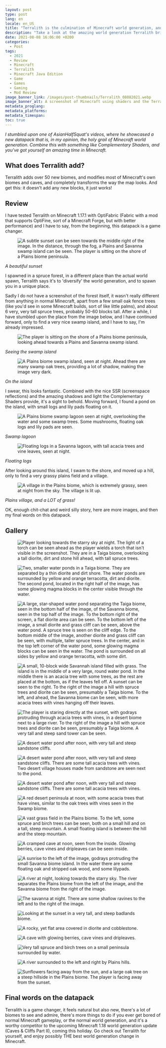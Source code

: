 ```yaml
---
layout: post
type: post
lang: en
locale: en_US
title: "Terralith is the culmination of Minecraft world generation, and it's a datapack!"
description: "Take a look at the amazing world generation Terralith brings to Minecraft - Java Edition!"
date: 2021-08-08 16:06:00 +0200
categories:
  - Post
tags:
  - 2021
  - Review
  - Minecraft
  - Terralith
  - Minecraft Java Edition
  - Game
  - Games
  - Gaming
  - Mod Review
image_banner_link: /images/post-thumbnails/Terralith_08082021.webp
image_banner_alt: A screenshot of Minecraft using shaders and the Terralith terrain generation mod, with the sky being removed in post and replaced with the light to dark blue gradient background behind it.
metadata_proglang:
metadata_platforms:
metadata_timespan:
toc: true
---
```


*I stumbled upon one of AsianHalfSquat's videos, where he showcased a new datapack that is, in my opinion, the holy grail of Minecraft world generation. Combine this with something like Complementary Shaders, and you've got yourself an amazing time in Minecraft.*

## What does Terralith add?
Terralith adds over 50 new biomes, and modifies most of Minecraft's own biomes and caves, and completely transforms the way the map looks. And get this: it doesn't add any new blocks, it just works!

## Review
I have tested Terralith on Minecraft 1.17.1 with OptiFabric (Fabric with a mod that supports OptiFine, sort of a Minecraft Forge, but with better performance) and I have to say, from the beginning, this datapack is a game changer.

<figure class="image-frame">
  <img class="post-image-size" src="{{ site.baseurl }}/images/post-media/terralith/2021-08-08-15-52-45.webp" alt="A subtle sunset can be seen towards the middle right of the image. In the distance, through the fog, a Plains and Savanna swamp island can be seen. The player is sitting on the shore of a Plains biome peninsula." title="A subtle sunset can be seen towards the middle right of the image. In the distance, through the fog, a Plains and Savanna swamp island can be seen. The player is sitting on the shore of a Plains biome peninsula.">
  <div class="image-frame-buttons">
    <a data-nolink class="image-frame-button rem1 bold grotesk" href="{{ site.baseurl }}/images/post-media/terralith/2021-08-08-15-52-45.webp" title="Maximize the image"><i data-lucide="maximize"></i></a>
    <a data-nolink class="image-frame-button rem1 bold grotesk" href="https://raw.githubusercontent.com/alextecplayz/alextecplayz.github.io-media/refs/heads/main/images/terralith-review/2021-08-08-15-52-45.png" title="Full resolution image"><i data-lucide="image-upscale"></i></a>
  </div>
</figure>

*A beautiful sunset*

I spawned in a spruce forest, in a different place than the actual world spawn, Terralith says it's to 'diversify' the world generation, and to spawn you in a unique place.

Sadly I do not have a screenshot of the forest itself, it wasn't really different from anything in normal Minecraft, apart from a few small oak fence trees (like you'd see in some Minecraft builds, sort of like little palms), and about 6 very, very tall spruce trees, probably 50-60 blocks tall. After a while, I have stumbled upon the place from the image below, and I have continued forward, only to find a very nice swamp island, and I have to say, I'm already impressed.

<figure class="image-frame">
  <img class="post-image-size" src="{{ site.baseurl }}/images/post-media/terralith/2021-08-08-15-53-19.webp" alt="The player is sitting on the shore of a Plains biome peninsula, looking ahead towards a Plains and Savanna swamp island." title="The player is sitting on the shore of a Plains biome peninsula, looking ahead towards a Plains and Savanna swamp island.">
  <div class="image-frame-buttons">
    <a data-nolink class="image-frame-button rem1 bold grotesk" href="{{ site.baseurl }}/images/post-media/terralith/2021-08-08-15-53-19.webp" title="Maximize the image"><i data-lucide="maximize"></i></a>
    <a data-nolink class="image-frame-button rem1 bold grotesk" href="https://raw.githubusercontent.com/alextecplayz/alextecplayz.github.io-media/refs/heads/main/images/terralith-review/2021-08-08-15-53-19.png" title="Full resolution image"><i data-lucide="image-upscale"></i></a>
  </div>
</figure>

*Seeing the swamp island*

<figure class="image-frame">
  <img class="post-image-size" src="{{ site.baseurl }}/images/post-media/terralith/2021-08-08-15-54-55.webp" alt="A Plains biome swamp island, seen at night. Ahead there are many swamp oak trees, providing a lot of shadow, making the image very dark." title="A Plains biome swamp island, seen at night. Ahead there are many swamp oak trees, providing a lot of shadow, making the image very dark.">
  <div class="image-frame-buttons">
    <a data-nolink class="image-frame-button rem1 bold grotesk" href="{{ site.baseurl }}/images/post-media/terralith/2021-08-08-15-54-55.webp" title="Maximize the image"><i data-lucide="maximize"></i></a>
    <a data-nolink class="image-frame-button rem1 bold grotesk" href="https://raw.githubusercontent.com/alextecplayz/alextecplayz.github.io-media/refs/heads/main/images/terralith-review/2021-08-08-15-54-55.png" title="Full resolution image"><i data-lucide="image-upscale"></i></a>
  </div>
</figure>

*On the island*

I swear, this looks fantastic. Combined with the nice SSR (screenspace reflections) and the amazing shadows and light the Complementary Shaders provide, it's a sight to behold. Moving forward, I found a pond on the island, with small logs and lily pads floating on it.

<figure class="image-frame">
  <img class="post-image-size" src="{{ site.baseurl }}/images/post-media/terralith/2021-08-08-15-55-11.webp" alt="A Plains biome swamp lagoon seen at night, overlooking the water and some swamp trees. Some mushrooms, floating oak logs and lily pads are seen." title="A Plains biome swamp lagoon seen at night, overlooking the water and some swamp trees. Some mushrooms, floating oak logs and lily pads are seen.">
  <div class="image-frame-buttons">
    <a data-nolink class="image-frame-button rem1 bold grotesk" href="{{ site.baseurl }}/images/post-media/terralith/2021-08-08-15-55-11.webp" title="Maximize the image"><i data-lucide="maximize"></i></a>
    <a data-nolink class="image-frame-button rem1 bold grotesk" href="https://raw.githubusercontent.com/alextecplayz/alextecplayz.github.io-media/refs/heads/main/images/terralith-review/2021-08-08-15-55-11.png" title="Full resolution image"><i data-lucide="image-upscale"></i></a>
  </div>
</figure>

*Swamp lagoon*

<figure class="image-frame">
  <img class="post-image-size" src="{{ site.baseurl }}/images/post-media/terralith/2021-08-08-15-55-32.webp" alt="Floating logs in a Savanna lagoon, with tall acacia trees and vine leaves, seen at night." title="Floating logs in a Savanna lagoon, with tall acacia trees and vine leaves, seen at night.">
  <div class="image-frame-buttons">
    <a data-nolink class="image-frame-button rem1 bold grotesk" href="{{ site.baseurl }}/images/post-media/terralith/2021-08-08-15-55-32.webp" title="Maximize the image"><i data-lucide="maximize"></i></a>
    <a data-nolink class="image-frame-button rem1 bold grotesk" href="https://raw.githubusercontent.com/alextecplayz/alextecplayz.github.io-media/refs/heads/main/images/terralith-review/2021-08-08-15-55-32.png" title="Full resolution image"><i data-lucide="image-upscale"></i></a>
  </div>
</figure>

*Floating logs*

After looking around this island, I swam to the shore, and moved up a hill, only to find a very grassy plains field and a village.

<figure class="image-frame">
  <img class="post-image-size" src="{{ site.baseurl }}/images/post-media/terralith/2021-08-08-15-55-59.webp" alt="A village in the Plains biome, which is extremely grassy, seen at night from the sky. The village is lit up." title="A village in the Plains biome, which is extremely grassy, seen at night from the sky. The village is lit up.">
  <div class="image-frame-buttons">
    <a data-nolink class="image-frame-button rem1 bold grotesk" href="{{ site.baseurl }}/images/post-media/terralith/2021-08-08-15-55-59.webp" title="Maximize the image"><i data-lucide="maximize"></i></a>
    <a data-nolink class="image-frame-button rem1 bold grotesk" href="https://raw.githubusercontent.com/alextecplayz/alextecplayz.github.io-media/refs/heads/main/images/terralith-review/2021-08-08-15-55-59.png" title="Full resolution image"><i data-lucide="image-upscale"></i></a>
  </div>
</figure>

*Plains village, and a LOT of grass!*

OK, enough chit-chat and weird silly story, here are more images, and then my final words on this datapack.

## Gallery

<figure class="image-frame">
  <img class="post-image-size" src="{{ site.baseurl }}/images/post-media/terralith/2021-08-08-15-59-20.webp" alt="Player looking towards the starry sky at night. The light of a torch can be seen ahead as the player wields a torch that isn't visible in the screenshot. They are in a Taiga biome, overlooking a tall diorite, dirt and stone hill ahead, with tall spruce trees." title="Player looking towards the starry sky at night. The light of a torch can be seen ahead as the player wields a torch that isn't visible in the screenshot. They are in a Taiga biome, overlooking a tall diorite, dirt and stone hill ahead, with tall spruce trees.">
  <div class="image-frame-buttons">
    <a data-nolink class="image-frame-button rem1 bold grotesk" href="{{ site.baseurl }}/images/post-media/terralith/2021-08-08-15-59-20.webp" title="Maximize the image"><i data-lucide="maximize"></i></a>
    <a data-nolink class="image-frame-button rem1 bold grotesk" href="https://raw.githubusercontent.com/alextecplayz/alextecplayz.github.io-media/refs/heads/main/images/terralith-review/2021-08-08-15-59-20.png" title="Full resolution image"><i data-lucide="image-upscale"></i></a>
  </div>
</figure>

<figure class="image-frame">
  <img class="post-image-size" src="{{ site.baseurl }}/images/post-media/terralith/2021-08-08-16-01-02.webp" alt="Two, smaller water ponds in a Taiga biome. They are separated by a thin diorite and dirt shore. The water ponds are surrounded by yellow and orange terracotta, dirt and diorite. The second pond, located in the right half of the image, has some glowing magma blocks in the center visible through the water." title="Two, smaller water ponds in a Taiga biome. They are separated by a thin diorite and dirt shore. The water ponds are surrounded by yellow and orange terracotta, dirt and diorite. The second pond, located in the right half of the image, has some glowing magma blocks in the center visible through the water.">
  <div class="image-frame-buttons">
    <a data-nolink class="image-frame-button rem1 bold grotesk" href="{{ site.baseurl }}/images/post-media/terralith/2021-08-08-16-01-02.webp" title="Maximize the image"><i data-lucide="maximize"></i></a>
    <a data-nolink class="image-frame-button rem1 bold grotesk" href="https://raw.githubusercontent.com/alextecplayz/alextecplayz.github.io-media/refs/heads/main/images/terralith-review/2021-08-08-16-01-02.png" title="Full resolution image"><i data-lucide="image-upscale"></i></a>
  </div>
</figure>

<figure class="image-frame">
  <img class="post-image-size" src="{{ site.baseurl }}/images/post-media/terralith/2021-08-08-16-01-26.webp" alt="A large, star-shaped water pond separating the Taiga biome, seen in the bottom half of the image, of the Savanna biome, seen in the top half of the image. To the bottom right of the screen, a flat diorite area can be seen. To the bottom left of the image, a small diorite and grass cliff can be seen, above the water pond. A spruce tree is seen on the cliff edge. To the bottom middle of the image, another diorite and grass cliff can be seen, with multiple, taller spruce trees. In the center, and in the top left corner of the water pond, some glowing magma blocks can be seen in the water. The pond is surrounded on all sides by yellow and orange terracotta, with some dirt." title="A large, star-shaped water pond separating the Taiga biome, seen in the bottom half of the image, of the Savanna biome, seen in the top half of the image. To the bottom right of the screen, a flat diorite area can be seen. To the bottom left of the image, a small diorite and grass cliff can be seen, above the water pond. A spruce tree is seen on the cliff edge. To the bottom middle of the image, another diorite and grass cliff can be seen, with multiple, taller spruce trees. In the center, and in the top left corner of the water pond, some glowing magma blocks can be seen in the water. The pond is surrounded on all sides by yellow and orange terracotta, with some dirt.">
  <div class="image-frame-buttons">
    <a data-nolink class="image-frame-button rem1 bold grotesk" href="{{ site.baseurl }}/images/post-media/terralith/2021-08-08-16-01-26.webp" title="Maximize the image"><i data-lucide="maximize"></i></a>
    <a data-nolink class="image-frame-button rem1 bold grotesk" href="https://raw.githubusercontent.com/alextecplayz/alextecplayz.github.io-media/refs/heads/main/images/terralith-review/2021-08-08-16-01-26.png" title="Full resolution image"><i data-lucide="image-upscale"></i></a>
  </div>
</figure>

<figure class="image-frame">
  <img class="post-image-size" src="{{ site.baseurl }}/images/post-media/terralith/2021-08-08-16-01-56.webp" alt="A small, 10-block wide Savannah island filled with grass. The island is in the middle of a very large, round water pond. In the middle there is an acacia tree with some trees, as the rest are placed at the bottom, as if the leaves fell off. A sunset can be seen to the right. To the right of the image a hill with spruce trees and diorite can be seen, presumably a Taiga biome. To the left, and ahead, the Savanna biome can be seen, with more acacia trees with vines hanging off their leaves." title="A small, 10-block wide Savannah island filled with grass. The island is in the middle of a very large, round water pond. In the middle there is an acacia tree with some trees, as the rest are placed at the bottom, as if the leaves fell off. A sunset can be seen to the right. To the right of the image a hill with spruce trees and diorite can be seen, presumably a Taiga biome. To the left, and ahead, the Savanna biome can be seen, with more acacia trees with vines hanging off their leaves.">
  <div class="image-frame-buttons">
    <a data-nolink class="image-frame-button rem1 bold grotesk" href="{{ site.baseurl }}/images/post-media/terralith/2021-08-08-16-01-56.webp" title="Maximize the image"><i data-lucide="maximize"></i></a>
    <a data-nolink class="image-frame-button rem1 bold grotesk" href="https://raw.githubusercontent.com/alextecplayz/alextecplayz.github.io-media/refs/heads/main/images/terralith-review/2021-08-08-16-01-56.png" title="Full resolution image"><i data-lucide="image-upscale"></i></a>
  </div>
</figure>

<figure class="image-frame">
  <img class="post-image-size" src="{{ site.baseurl }}/images/post-media/terralith/2021-08-08-16-02-13.webp" alt="The player is staring directly at the sunset, with godrays protruding through acacia trees with vines, in a desert biome next to a large river. To the right of the image a hill with spruce trees and diorite can be seen, presumably a Taiga biome. A very tall and steep sand tower can be seen." title="The player is staring directly at the sunset, with godrays protruding through acacia trees with vines, in a desert biome next to a large river. To the right of the image a hill with spruce trees and diorite can be seen, presumably a Taiga biome. A very tall and steep sand tower can be seen.">
  <div class="image-frame-buttons">
    <a data-nolink class="image-frame-button rem1 bold grotesk" href="{{ site.baseurl }}/images/post-media/terralith/2021-08-08-16-02-13.webp" title="Maximize the image"><i data-lucide="maximize"></i></a>
    <a data-nolink class="image-frame-button rem1 bold grotesk" href="https://raw.githubusercontent.com/alextecplayz/alextecplayz.github.io-media/refs/heads/main/images/terralith-review/2021-08-08-16-02-13.png" title="Full resolution image"><i data-lucide="image-upscale"></i></a>
  </div>
</figure>

<figure class="image-frame">
  <img class="post-image-size" src="{{ site.baseurl }}/images/post-media/terralith/2021-08-08-16-03-06.webp" alt="A desert water pond after noon, with very tall and steep sandstone cliffs." title="A desert water pond after noon, with very tall and steep sandstone cliffs.">
  <div class="image-frame-buttons">
    <a data-nolink class="image-frame-button rem1 bold grotesk" href="{{ site.baseurl }}/images/post-media/terralith/2021-08-08-16-03-06.webp" title="Maximize the image"><i data-lucide="maximize"></i></a>
    <a data-nolink class="image-frame-button rem1 bold grotesk" href="https://raw.githubusercontent.com/alextecplayz/alextecplayz.github.io-media/refs/heads/main/images/terralith-review/2021-08-08-16-03-06.png" title="Full resolution image"><i data-lucide="image-upscale"></i></a>
  </div>
</figure>

<figure class="image-frame">
  <img class="post-image-size" src="{{ site.baseurl }}/images/post-media/terralith/2021-08-08-16-03-45.webp" alt="A desert water pond after noon, with very tall and steep sandstone cliffs. There are some tall acacia trees with vines. Two desert village houses made from sandstone are seen next to the pond." title="A desert water pond after noon, with very tall and steep sandstone cliffs. There are some tall acacia trees with vines. Two desert village houses made from sandstone are seen next to the pond.">
  <div class="image-frame-buttons">
    <a data-nolink class="image-frame-button rem1 bold grotesk" href="{{ site.baseurl }}/images/post-media/terralith/2021-08-08-16-03-45.webp" title="Maximize the image"><i data-lucide="maximize"></i></a>
    <a data-nolink class="image-frame-button rem1 bold grotesk" href="https://raw.githubusercontent.com/alextecplayz/alextecplayz.github.io-media/refs/heads/main/images/terralith-review/2021-08-08-16-03-45.png" title="Full resolution image"><i data-lucide="image-upscale"></i></a>
  </div>
</figure>

<figure class="image-frame">
  <img class="post-image-size" src="{{ site.baseurl }}/images/post-media/terralith/2021-08-08-16-03-56.webp" alt="A desert water pond after noon, with very tall and steep sandstone cliffs. There are some tall acacia trees with vines." title="A desert water pond after noon, with very tall and steep sandstone cliffs. There are some tall acacia trees with vines.">
  <div class="image-frame-buttons">
    <a data-nolink class="image-frame-button rem1 bold grotesk" href="{{ site.baseurl }}/images/post-media/terralith/2021-08-08-16-03-56.webp" title="Maximize the image"><i data-lucide="maximize"></i></a>
    <a data-nolink class="image-frame-button rem1 bold grotesk" href="https://raw.githubusercontent.com/alextecplayz/alextecplayz.github.io-media/refs/heads/main/images/terralith-review/2021-08-08-16-03-56.png" title="Full resolution image"><i data-lucide="image-upscale"></i></a>
  </div>
</figure>

<figure class="image-frame">
  <img class="post-image-size" src="{{ site.baseurl }}/images/post-media/terralith/2021-08-08-16-04-42.webp" alt="A red desert peninsula at noon, with some acacia trees that have vines, similar to the oak trees with vines seen in the Swamp biome." title="A red desert peninsula at noon, with some acacia trees that have vines, similar to the oak trees with vines seen in the Swamp biome.">
  <div class="image-frame-buttons">
    <a data-nolink class="image-frame-button rem1 bold grotesk" href="{{ site.baseurl }}/images/post-media/terralith/2021-08-08-16-04-42.webp" title="Maximize the image"><i data-lucide="maximize"></i></a>
    <a data-nolink class="image-frame-button rem1 bold grotesk" href="https://raw.githubusercontent.com/alextecplayz/alextecplayz.github.io-media/refs/heads/main/images/terralith-review/2021-08-08-16-04-42.png" title="Full resolution image"><i data-lucide="image-upscale"></i></a>
  </div>
</figure>

<figure class="image-frame">
  <img class="post-image-size" src="{{ site.baseurl }}/images/post-media/terralith/2021-08-08-16-05-50.webp" alt="A vast grass field in the Plains biome. To the left, some spruce and birch trees can be seen, both on a small hill and on a tall, steep mountain. A small floating island is between the hill and the steep mountain." title="A vast grass field in the Plains biome. To the left, some spruce and birch trees can be seen, both on a small hill and on a tall, steep mountain. A small floating island is between the hill and the steep mountain.">
  <div class="image-frame-buttons">
    <a data-nolink class="image-frame-button rem1 bold grotesk" href="{{ site.baseurl }}/images/post-media/terralith/2021-08-08-16-05-50.webp" title="Maximize the image"><i data-lucide="maximize"></i></a>
    <a data-nolink class="image-frame-button rem1 bold grotesk" href="https://raw.githubusercontent.com/alextecplayz/alextecplayz.github.io-media/refs/heads/main/images/terralith-review/2021-08-08-16-05-50.png" title="Full resolution image"><i data-lucide="image-upscale"></i></a>
  </div>
</figure>

<figure class="image-frame">
  <img class="post-image-size" src="{{ site.baseurl }}/images/post-media/terralith/2021-08-08-16-06-15.webp" alt="A cramped cave at noon, seen from the inside. Glowing berries, cave vines and dripleaves can be seen inside." title="A cramped cave at noon, seen from the inside. Glowing berries, cave vines and dripleaves can be seen inside.">
  <div class="image-frame-buttons">
    <a data-nolink class="image-frame-button rem1 bold grotesk" href="{{ site.baseurl }}/images/post-media/terralith/2021-08-08-16-06-15.webp" title="Maximize the image"><i data-lucide="maximize"></i></a>
    <a data-nolink class="image-frame-button rem1 bold grotesk" href="https://raw.githubusercontent.com/alextecplayz/alextecplayz.github.io-media/refs/heads/main/images/terralith-review/2021-08-08-16-06-15.png" title="Full resolution image"><i data-lucide="image-upscale"></i></a>
  </div>
</figure>

<figure class="image-frame">
  <img class="post-image-size" src="{{ site.baseurl }}/images/post-media/terralith/2021-08-08-16-12-10.webp" alt="A sunrise to the left of the image, godrays protruding the small Savanna biome island. In the water there are some floating oak and stripped oak wood, and some lilypads." title="A sunrise to the left of the image, godrays protruding the small Savanna biome island. In the water there are some floating oak and stripped oak wood, and some lilypads.">
  <div class="image-frame-buttons">
    <a data-nolink class="image-frame-button rem1 bold grotesk" href="{{ site.baseurl }}/images/post-media/terralith/2021-08-08-16-12-10.webp" title="Maximize the image"><i data-lucide="maximize"></i></a>
    <a data-nolink class="image-frame-button rem1 bold grotesk" href="https://raw.githubusercontent.com/alextecplayz/alextecplayz.github.io-media/refs/heads/main/images/terralith-review/2021-08-08-16-12-10.png" title="Full resolution image"><i data-lucide="image-upscale"></i></a>
  </div>
</figure>

<figure class="image-frame">
  <img class="post-image-size" src="{{ site.baseurl }}/images/post-media/terralith/2021-08-08-16-15-04.webp" alt="A river at night, looking towards the starry sky. The river separates the Plains biome from the left of the image, and the Savanna biome from the right of the image." title="A river at night, looking towards the starry sky. The river separates the Plains biome from the left of the image, and the Savanna biome from the right of the image.">
  <div class="image-frame-buttons">
    <a data-nolink class="image-frame-button rem1 bold grotesk" href="{{ site.baseurl }}/images/post-media/terralith/2021-08-08-16-15-04.webp" title="Maximize the image"><i data-lucide="maximize"></i></a>
    <a data-nolink class="image-frame-button rem1 bold grotesk" href="https://raw.githubusercontent.com/alextecplayz/alextecplayz.github.io-media/refs/heads/main/images/terralith-review/2021-08-08-16-15-04.png" title="Full resolution image"><i data-lucide="image-upscale"></i></a>
  </div>
</figure>

<figure class="image-frame">
  <img class="post-image-size" src="{{ site.baseurl }}/images/post-media/terralith/2021-08-08-16-17-56.webp" alt="The savanna at night. There are some shallow ravines to the left and to the right of the image." title="The savanna at night. There are some shallow ravines to the left and to the right of the image.">
  <div class="image-frame-buttons">
    <a data-nolink class="image-frame-button rem1 bold grotesk" href="{{ site.baseurl }}/images/post-media/terralith/2021-08-08-16-17-56.webp" title="Maximize the image"><i data-lucide="maximize"></i></a>
    <a data-nolink class="image-frame-button rem1 bold grotesk" href="https://raw.githubusercontent.com/alextecplayz/alextecplayz.github.io-media/refs/heads/main/images/terralith-review/2021-08-08-16-17-56.png" title="Full resolution image"><i data-lucide="image-upscale"></i></a>
  </div>
</figure>

<figure class="image-frame">
  <img class="post-image-size" src="{{ site.baseurl }}/images/post-media/terralith/14707386-xl.webp" alt="Looking at the sunset in a very tall, and steep badlands biome." title="Looking at the sunset in a very tall, and steep badlands biome.">
  <div class="image-frame-buttons">
    <a data-nolink class="image-frame-button rem1 bold grotesk" href="{{ site.baseurl }}/images/post-media/terralith/14707386-xl.webp" title="Maximize the image"><i data-lucide="maximize"></i></a>
  </div>
</figure>

<figure class="image-frame">
  <img class="post-image-size" src="{{ site.baseurl }}/images/post-media/terralith/2021-08-08-16-05-20.webp" alt="A rocky, yet flat area covered in diorite and cobblestone." title="A rocky, yet flat area covered in diorite and cobblestone.">
  <div class="image-frame-buttons">
    <a data-nolink class="image-frame-button rem1 bold grotesk" href="{{ site.baseurl }}/images/post-media/terralith/2021-08-08-16-05-20.webp" title="Maximize the image"><i data-lucide="maximize"></i></a>
    <a data-nolink class="image-frame-button rem1 bold grotesk" href="https://raw.githubusercontent.com/alextecplayz/alextecplayz.github.io-media/refs/heads/main/images/terralith-review/2021-08-08-16-05-20.png" title="Full resolution image"><i data-lucide="image-upscale"></i></a>
  </div>
</figure>

<figure class="image-frame">
  <img class="post-image-size" src="{{ site.baseurl }}/images/post-media/terralith/2021-08-08-16-06-26.webp" alt="A cave with glowing berries, cave vines and dripleaves." title="A cave with glowing berries, cave vines and dripleaves.">
  <div class="image-frame-buttons">
    <a data-nolink class="image-frame-button rem1 bold grotesk" href="{{ site.baseurl }}/images/post-media/terralith/2021-08-08-16-06-26.webp" title="Maximize the image"><i data-lucide="maximize"></i></a>
    <a data-nolink class="image-frame-button rem1 bold grotesk" href="https://raw.githubusercontent.com/alextecplayz/alextecplayz.github.io-media/refs/heads/main/images/terralith-review/2021-08-08-16-06-26.png" title="Full resolution image"><i data-lucide="image-upscale"></i></a>
  </div>
</figure>

<figure class="image-frame">
  <img class="post-image-size" src="{{ site.baseurl }}/images/post-media/terralith/2021-08-08-16-07-36.webp" alt="Very tall spruce and birch trees on a small peninsula surrounded by water." title="Very tall spruce and birch trees on a small peninsula surrounded by water.">
  <div class="image-frame-buttons">
    <a data-nolink class="image-frame-button rem1 bold grotesk" href="{{ site.baseurl }}/images/post-media/terralith/2021-08-08-16-07-36.webp" title="Maximize the image"><i data-lucide="maximize"></i></a>
    <a data-nolink class="image-frame-button rem1 bold grotesk" href="https://raw.githubusercontent.com/alextecplayz/alextecplayz.github.io-media/refs/heads/main/images/terralith-review/2021-08-08-16-07-36.png" title="Full resolution image"><i data-lucide="image-upscale"></i></a>
  </div>
</figure>

<figure class="image-frame">
  <img class="post-image-size" src="{{ site.baseurl }}/images/post-media/terralith/2021-08-08-16-09-48.webp" alt="A river surrounded to the left and right by Plains hills." title="A river surrounded to the left and right by Plains hills.">
  <div class="image-frame-buttons">
    <a data-nolink class="image-frame-button rem1 bold grotesk" href="{{ site.baseurl }}/images/post-media/terralith/2021-08-08-16-09-48.webp" title="Maximize the image"><i data-lucide="maximize"></i></a>
    <a data-nolink class="image-frame-button rem1 bold grotesk" href="https://raw.githubusercontent.com/alextecplayz/alextecplayz.github.io-media/refs/heads/main/images/terralith-review/2021-08-08-16-09-48.png" title="Full resolution image"><i data-lucide="image-upscale"></i></a>
  </div>
</figure>

<figure class="image-frame">
  <img class="post-image-size" src="{{ site.baseurl }}/images/post-media/terralith/2021-08-08-16-13-28.webp" alt="Sunflowers facing away from the sun, and a large oak tree on a steep hillside in the Plains biome. The player is facing away from the sunset." title="Sunflowers facing away from the sun, and a large oak tree on a steep hillside in the Plains biome. The player is facing away from the sunset.">
  <div class="image-frame-buttons">
    <a data-nolink class="image-frame-button rem1 bold grotesk" href="{{ site.baseurl }}/images/post-media/terralith/2021-08-08-16-13-28.webp" title="Maximize the image"><i data-lucide="maximize"></i></a>
    <a data-nolink class="image-frame-button rem1 bold grotesk" href="https://raw.githubusercontent.com/alextecplayz/alextecplayz.github.io-media/refs/heads/main/images/terralith-review/2021-08-08-16-13-28.png" title="Full resolution image"><i data-lucide="image-upscale"></i></a>
  </div>
</figure>

## Final words on the datapack
Terralith is a game changer, it feels natural but also new, there's a lot of biomes to see and admire, there's more things to do if you ever get bored of normal Minecraft gameplay, or the normal world generation, and it's a worthy competitor to the upcoming Minecraft 1.18 world generation update (Caves & Cliffs Part II), coming this holiday. Go check out Terralith for yourself, and enjoy possibly THE best world generation change in Minecraft.
